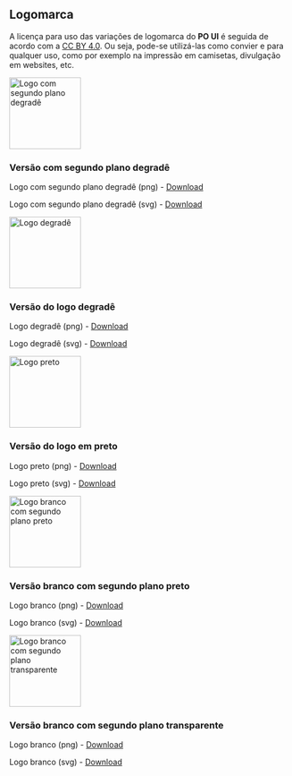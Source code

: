 [comment]: # (@label Press Kit)
[comment]: # (@link guides/press-kit)

## Logomarca

A licença para uso das variações de logomarca do **PO UI** é seguida de acordo com a [CC BY 4.0](https://creativecommons.org/licenses/by/4.0/). Ou seja, pode-se utilizá-las como convier e para qualquer uso, como por exemplo na impressão em camisetas, divulgação em websites, etc.

<div class="docs-presskit-row po-mb-5">
  <div>
    <img src="./assets/po-logos/po_color_bg.svg" width="128" height="128" alt="Logo com segundo plano degradê">
  </div>
  <div class="po-ml-md-2">
    <h3>Versão com segundo plano degradê</h3>
    <p>Logo com segundo plano degradê (png) - <a href="./assets/po-logos/po_color_bg.png" download>Download</a></p>
    <p>Logo com segundo plano degradê (svg) - <a href="./assets/po-logos/po_color_bg.svg" download>Download</a></p>
  </div>
</div>

<div class="docs-presskit-row po-mb-5">
  <div>
    <img src="./assets/po-logos/po_color.svg" width="128" height="128" alt="Logo degradê">
  </div>
  <div class="po-ml-md-2">
    <h3>Versão do logo degradê</h3>
    <p>Logo degradê (png) - <a href="./assets/po-logos/po_color.png" download>Download</a></p>
    <p>Logo degradê (svg) - <a href="./assets/po-logos/po_color.svg" download>Download</a></p>
  </div>
</div>

<div class="docs-presskit-row po-mb-5">
  <div>
    <img src="./assets/po-logos/po_black.svg" width="128" height="128" alt="Logo preto">
  </div>
  <div class="po-ml-md-2">
    <h3>Versão do logo em preto</h3>
    <p>Logo preto (png) - <a href="./assets/po-logos/po_black.png" download>Download</a></p>
    <p>Logo preto (svg) - <a href="./assets/po-logos/po_black.svg" download>Download</a></p>
  </div>
</div>

<div class="docs-presskit-row po-mb-5">
  <div>
    <img src="./assets/po-logos/po_inverse.svg" width="128" height="128" alt="Logo branco com segundo plano preto">
  </div>
  <div class="po-ml-md-2">
    <h3>Versão branco com segundo plano preto</h3>
    <p>Logo branco (png) - <a href="./assets/po-logos/po_inverse.png" download>Download</a></p>
    <p>Logo branco (svg) - <a href="./assets/po-logos/po_inverse.svg" download>Download</a></p>
  </div>
</div>

<div class="docs-presskit-row po-mb-5">
  <div>
    <img src="./assets/po-logos/po_white_mock_bg.png" width="128" height="128" alt="Logo branco com segundo plano transparente">
  </div>
  <div class="po-ml-md-2">
    <h3>Versão branco com segundo plano transparente</h3>
    <p>Logo branco (png) - <a href="./assets/po-logos/po_white.png" download>Download</a></p>
    <p>Logo branco (svg) - <a href="./assets/po-logos/po_white.svg" download>Download</a></p>
  </div>
</div>
